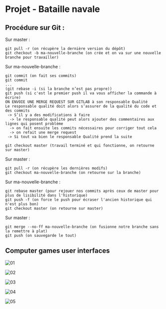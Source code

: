 # Projet - Bataille navale

## Procédure sur Git :

Sur master :
```
git pull -r (on récupère la dernière version du dépôt)
git checkout -b ma-nouvelle-branche (on crée et on va sur une nouvelle branche pour travailler)
```

Sur ma-nouvelle-branche :
```
git commit (on fait ses commits)
git commit
...
(git rebase -i (si la branche n’est pas propre))
git push (si c'est le premier push il va vous afficher la commande à écrire)
ON ENVOIE UNE MERGE REQUEST SUR GITLAB à son responsable Qualité
Le responsable qualité doit alors s’assurer de la qualité du code et des commits
 -> S’il y a des modifications à faire
  -> le responsable qualité peut alors ajouter des commentaires aux lignes qui posent problème
  -> on fait ensuite les commits nécessaires pour corriger tout cela
  -> on refait une merge request
 -> Si tout va bien le responsable Qualité prend la suite

git checkout master (travail terminé et qui fonctionne, on retourne sur master)
```

Sur master :
```
git pull -r (on récupère les dernières modifs)
git checkout ma-nouvelle-branche (on retourne sur la branche)
```

Sur ma-nouvelle-branche :
```
git rebase master (pour rejouer nos commits après ceux de master pour plus de lisibilité dans l'historique)
git push -f (on force le push pour écraser l'ancien historique qui n'est plus bon)
git checkout master (on retourne sur master)
```

Sur master :
```
git merge --no-ff ma-nouvelle-branche (on fusionne notre branche sans la remettre à plat)
git push (on sauvegarde le tout)
```

## Computer games user interfaces 

![01](https://user-images.githubusercontent.com/23381494/122245101-b70e9f00-cec5-11eb-8087-699da64914fe.JPG)

![02](https://user-images.githubusercontent.com/23381494/122245113-baa22600-cec5-11eb-8677-7782d4c87a39.JPG)

![03](https://user-images.githubusercontent.com/23381494/122245126-bd048000-cec5-11eb-870f-c6fb6b3d6f95.JPG)

![04](https://user-images.githubusercontent.com/23381494/122245131-bf66da00-cec5-11eb-97dc-cdb27fb33709.JPG)

![05](https://user-images.githubusercontent.com/23381494/122245147-c392f780-cec5-11eb-8dcc-47c1e5c7bb78.JPG)

